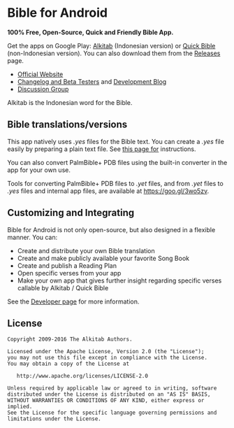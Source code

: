Bible for Android
=================

**100% Free, Open-Source, Quick and Friendly Bible App.**

Get the apps on Google Play: <a href="https://play.google.com/store/apps/details?id=yuku.alkitab">Alkitab</a> (Indonesian version) or <a href="https://play.google.com/store/apps/details?id=yuku.alkitab.kjv">Quick Bible</a> (non-Indonesian version). You can also download them from the <a href="https://github.com/yukuku/androidbible/releases">Releases</a> page.

- <a href="http://www.bibleforandroid.com">Official Website</a>
- <a href="http://www.bibleforandroid.com/changelog">Changelog and Beta Testers</a> and <a href="http://blog.bibleforandroid.com">Development Blog</a>
- <a href="http://groups.google.com/group/bibleforandroid">Discussion Group</a>

Alkitab is the Indonesian word for the Bible.

Bible translations/versions
---------------------------

This app natively uses *.yes* files for the Bible text. You can create a *.yes* file easily by preparing a plain text file. See <a href="http://www.bibleforandroid.com/developer">this page for</a> instructions.

You can also convert PalmBible+ PDB files using the built-in converter in the app for your own use. 

Tools for converting PalmBible+ PDB files to *.yet* files, and from *.yet* files to *.yes* files and internal app files, are available at https://goo.gl/3wo5zv.

Customizing and Integrating
---------------------------

Bible for Android is not only open-source, but also designed in a flexible manner. You can:

- Create and distribute your own Bible translation
- Create and make publicly available your favorite Song Book
- Create and publish a Reading Plan
- Open specific verses from your app
- Make your own app that gives further insight regarding specific verses callable by Alkitab / Quick Bible

See the <a href="http://www.bibleforandroid.com/developer">Developer page</a> for more information.

License
--------

    Copyright 2009-2016 The Alkitab Authors.

    Licensed under the Apache License, Version 2.0 (the "License");
    you may not use this file except in compliance with the License.
    You may obtain a copy of the License at

       http://www.apache.org/licenses/LICENSE-2.0

    Unless required by applicable law or agreed to in writing, software
    distributed under the License is distributed on an "AS IS" BASIS,
    WITHOUT WARRANTIES OR CONDITIONS OF ANY KIND, either express or implied.
    See the License for the specific language governing permissions and
    limitations under the License.

